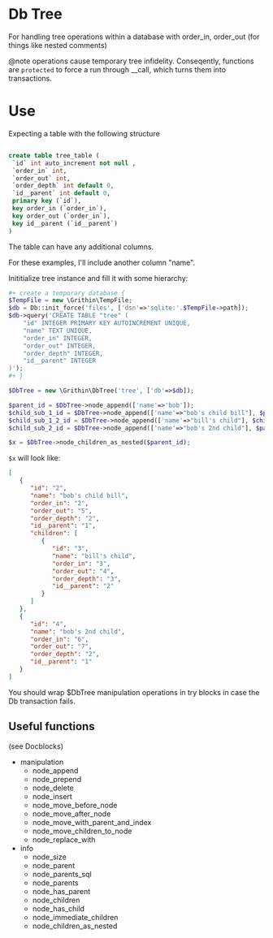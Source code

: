 
# Db Tree

For handling tree operations within a database with order_in, order_out (for things like nested comments)

@note operations cause temporary tree infidelity.  Conseqently, functions are `protected` to force a run through __call, which turns them into transactions.



# Use

Expecting a table with the following structure

```sql

create table tree_table (
 `id` int auto_increment not null ,
 `order_in` int,
 `order_out` int,
 `order_depth` int default 0,
 `id__parent` int default 0,
 primary key (`id`),
 key order_in (`order_in`),
 key order_out (`order_in`),
 key id__parent (`id__parent`)
)
```
The table can have any additional columns.

For these examples, I'll include another column "name".


Inititialize tree instance and fill it with some hierarchy:
```php
#+ create a temporary database {
$TempFile = new \Grithin\TempFile;
$db = Db::init_force('files', ['dsn'=>'sqlite:'.$TempFile->path]);
$db->query('CREATE TABLE "tree" (
	"id" INTEGER PRIMARY KEY AUTOINCREMENT UNIQUE,
	"name" TEXT UNIQUE,
	"order_in" INTEGER,
	"order_out" INTEGER,
	"order_depth" INTEGER,
	"id__parent" INTEGER
)');
#+ }

$DbTree = new \Grithin\DbTree('tree', ['db'=>$db]);

$parent_id = $DbTree->node_append(['name'=>'bob']);
$child_sub_1_id = $DbTree->node_append(['name'=>"bob's child bill"], $parent_id);
$child_sub_1_2_id = $DbTree->node_append(['name'=>"bill's child"], $child_sub_1_id);
$child_sub_2_id = $DbTree->node_append(['name'=>"bob's 2nd child"], $parent_id);

$x = $DbTree->node_children_as_nested($parent_id);
```

`$x` will look like:
```json
[
   {
      "id": "2",
      "name": "bob's child bill",
      "order_in": "2",
      "order_out": "5",
      "order_depth": "2",
      "id__parent": "1",
      "children": [
         {
            "id": "3",
            "name": "bill's child",
            "order_in": "3",
            "order_out": "4",
            "order_depth": "3",
            "id__parent": "2"
         }
      ]
   },
   {
      "id": "4",
      "name": "bob's 2nd child",
      "order_in": "6",
      "order_out": "7",
      "order_depth": "2",
      "id__parent": "1"
   }
]
```

You should wrap $DbTree manipulation operations in try blocks in case the Db transaction fails.


## Useful functions
(see Docblocks)
-  manipulation
   -  node_append
   -  node_prepend
   -  node_delete
   -  node_insert
   -  node_move_before_node
   -  node_move_after_node
   -  node_move_with_parent_and_index
   -  node_move_children_to_node
   -  node_replace_with
-  info
   -  node_size
   -  node_parent
   -  node_parents_sql
   -  node_parents
   -  node_has_parent
   -  node_children
   -  node_has_child
   -  node_immediate_children
   -  node_children_as_nested


